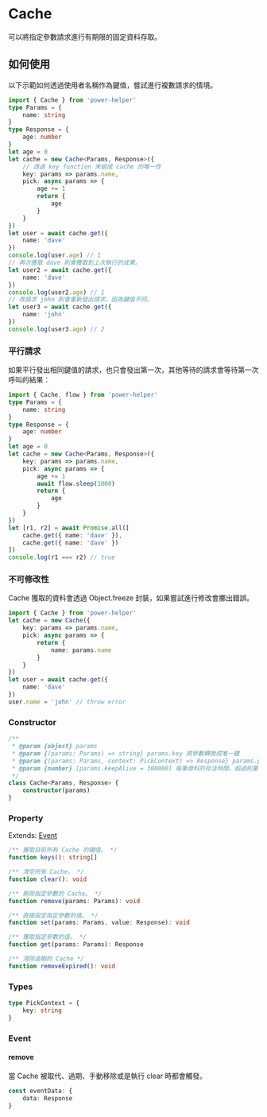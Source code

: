 # Cache

可以將指定參數請求進行有期限的固定資料存取。

## 如何使用

以下示範如何透過使用者名稱作為鍵值，嘗試進行複數請求的情境。

```ts
import { Cache } from 'power-helper'
type Params = {
    name: string
}
type Response = {
    age: number
}
let age = 0
let cache = new Cache<Params, Response>({
    // 透過 key function 來組成 cache 的唯一性
    key: params => params.name,
    pick: async params => {
        age += 1
        return {
            age
        }
    }
})
let user = await cache.get({
    name: 'dave'
})
console.log(user.age) // 1
// 再次獲取 dave 則會獲取到上次執行的成果。
let user2 = await cache.get({
    name: 'dave'
})
console.log(user2.age) // 1
// 改請求 john 則會重新發出請求，因為鍵值不同。
let user3 = await cache.get({
    name: 'john'
})
console.log(user3.age) // 2
```

### 平行請求

如果平行發出相同鍵值的請求，也只會發出第一次，其他等待的請求會等待第一次呼叫的結果：

```ts
import { Cache, flow } from 'power-helper'
type Params = {
    name: string
}
type Response = {
    age: number
}
let age = 0
let cache = new Cache<Params, Response>({
    key: params => params.name,
    pick: async params => {
        age += 1
        await flow.sleep(1000)
        return {
            age
        }
    }
})
let [r1, r2] = await Promise.all([
    cache.get({ name: 'dave' }),
    cache.get({ name: 'dave' })
])
console.log(r1 === r2) // true
```

### 不可修改性

Cache 獲取的資料會透過 Object.freeze 封裝，如果嘗試進行修改會擲出錯誤。

```ts
import { Cache } from 'power-helper'
let cache = new Cache({
    key: params => params.name,
    pick: async params => {
        return {
            name: params.name
        }
    }
})
let user = await cache.get({
    name: 'dave'
})
user.name = 'john' // throw error
```

### Constructor

```ts
/**
 * @param {object} params
 * @param {(params: Params) => string} params.key 將參數轉換成唯一鍵
 * @param {(params: Params, context: PickContext) => Response} params.pick 如果鍵值不存在則如何獲取資料
 * @param {number} [params.keepAlive = 300000] 每筆資料的存活時間，超過則重取，單位:毫秒
 */
class Cache<Params, Response> {
    constructor(params)
}
```

### Property

Extends: [Event](./event.md)

```ts
/** 獲取目前所有 Cache 的鍵值。 */
function keys(): string[]

/** 清空所有 Cache。 */
function clear(): void

/** 刪除指定參數的 Cache。 */
function remove(params: Params): void

/** 直接設定指定參數的值。 */
function set(params: Params, value: Response): void

/** 獲取指定參數的值。 */
function get(params: Params): Response

/** 清除過期的 Cache */
function removeExpired(): void
```

### Types

```ts
type PickContext = {
    key: string
}
```

### Event

#### remove

當 Cache 被取代、過期、手動移除或是執行 clear 時都會觸發。

```ts
const eventData: {
    data: Response
}
```
